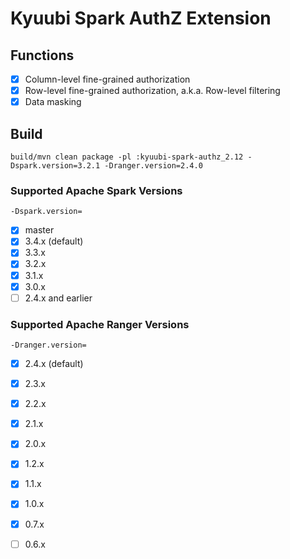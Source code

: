 <!--
- Licensed to the Apache Software Foundation (ASF) under one or more
- contributor license agreements.  See the NOTICE file distributed with
- this work for additional information regarding copyright ownership.
- The ASF licenses this file to You under the Apache License, Version 2.0
- (the "License"); you may not use this file except in compliance with
- the License.  You may obtain a copy of the License at
-
-   http://www.apache.org/licenses/LICENSE-2.0
-
- Unless required by applicable law or agreed to in writing, software
- distributed under the License is distributed on an "AS IS" BASIS,
- WITHOUT WARRANTIES OR CONDITIONS OF ANY KIND, either express or implied.
- See the License for the specific language governing permissions and
- limitations under the License.
-->

# Kyuubi Spark AuthZ Extension

## Functions

- [x] Column-level fine-grained authorization
- [x] Row-level fine-grained authorization, a.k.a. Row-level filtering
- [x] Data masking

## Build

```shell
build/mvn clean package -pl :kyuubi-spark-authz_2.12 -Dspark.version=3.2.1 -Dranger.version=2.4.0
```

### Supported Apache Spark Versions

`-Dspark.version=`

- [x] master
- [x] 3.4.x (default)
- [x] 3.3.x
- [x] 3.2.x
- [x] 3.1.x
- [x] 3.0.x
- [ ] 2.4.x and earlier

### Supported Apache Ranger Versions

`-Dranger.version=`

- [x] 2.4.x (default)
- [x] 2.3.x
- [x] 2.2.x
- [x] 2.1.x
- [x] 2.0.x
- [x] 1.2.x
- [x] 1.1.x
- [x] 1.0.x
- [x] 0.7.x
- [ ] 0.6.x

